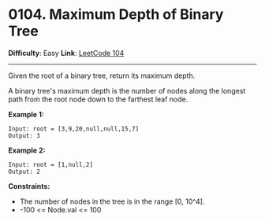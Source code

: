 # 0104. Maximum Depth of Binary Tree

**Difficulty**: Easy
**Link**: [LeetCode 104](https://leetcode.com/problems/maximum-depth-of-binary-tree/)

---

Given the root of a binary tree, return its maximum depth.

A binary tree's maximum depth is the number of nodes along the longest path from the root node down to the farthest leaf node.

**Example 1:**

    Input: root = [3,9,20,null,null,15,7]
    Output: 3

**Example 2:**

    Input: root = [1,null,2]
    Output: 2

**Constraints:**

* The number of nodes in the tree is in the range [0, 10^4].
* -100 <= Node.val <= 100
